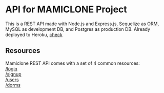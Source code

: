 # API for MAMICLONE Project
This is a REST API made with Node.js and Express.js, Sequelize as ORM, MySQL as development DB, and Postgres as production DB. Already deployed to Heroku, [check](https://mamiclone-api.herokuapp.com/)

## Resources
Mamiclone REST API comes with a set of 4 common resources: <br/>
[/login](https://mamiclone-api.herokuapp.com/api/v1/login) <br/>
[/signup](https://mamiclone-api.herokuapp.com/api/v1/signup) <br/>
[/users](https://mamiclone-api.herokuapp.com/api/v1/users) <br/>
[/dorms](https://mamiclone-api.herokuapp.com/api/v1/dorms) <br/>

